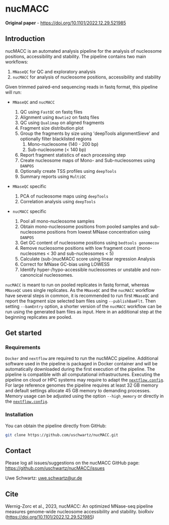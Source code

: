# nucMACC

**Original paper** - https://doi.org/10.1101/2022.12.29.521985

## Introduction
nucMACC is an automated analysis pipeline for the analysis of nucleosome positions, accessibility and stability. The pipeline contains two main workflows:

1. `MNaseQC` for QC and  exploratory analysis
2. `nucMACC` for analysis of nucleosome positions, accessibility and stability

Given trimmed paired-end sequencing reads in fastq format, this pipeline will run:

* `MNaseQC` and `nucMACC`
    1. QC using `FastQC` on fastq files
    2. Alignment using `Bowtie2` on fastq files
    3. QC using `Qualimap` on aligned fragments
    4. Fragment size distribution plot
    5. Group the fragments by size using 'deepTools alignmentSieve' and optionally filter blacklisted regions
        1. Mono-nucleosome (140 - 200 bp)
        2. Sub-nucleosome (< 140 bp)
    6. Report fragment statistics of each processing step
    7. Create nucleosome maps of Mono- and Sub-nucleosomes using `DANPOS`
    8. Optionally create TSS profiles using `deepTools`
    9. Summary reports using `MultiQC`


* `MNaseQC` specific
    1. PCA of nucleosome maps using `deepTools`
    2. Correlation analysis using `deepTools`

* `nucMACC` specific
    1. Pool all mono-nucleosome samples
    2. Obtain mono-nucleosome positions from pooled samples and sub-nucleosome positions from lowest MNase concentration using `DANPOS`
    3. Get GC content of nucleosome positions using `bedtools genomecov`
    4. Remove nucleosome positions with low fragment count (mono-nucleosmes < 30 and sub-nucleosomes < 5)
    5. Calculate (sub-)nucMACC score using linear regression Analysis
    6. Correct for MNase GC-bias using LOWESS
    7. Identify hyper-/hypo-accessible nucleosomes or unstable and non-canoncical nucleosomes.

`nucMACC` is meant to run on pooled replicates in fastq format, whereas `MNaseQC` uses single replicates. As the `MNaseQC` and the `nucMACC` workflow have several steps in common, it is recommended to run first `MNaseQC` and report the fragment size selected bam files using `--publishBamFlt`. Then setting `--bamEntry` option, a shorter version of the `nucMACC` workflow can be run using the generated bam files as input. Here in an additional step at the beginning replicates are pooled.

## Get started

### Requirements

`Docker` and `nextflow` are required to run the nucMACC pipeline. Additional software used in the pipeline is packaged in Docker container and will be automatically downloaded during the first execution of the pipeline.
The pipeline is compatible with all computational infrastructures. Executing the pipeline on cloud or HPC systems may require to adapt the [`nextflow.config`](https://www.nextflow.io/docs/latest/basic.html).
For large reference genomes the pipeline requires at least 32 GB memory and default settings allocate 45 GB memory to demanding processes. Memory usage can be adjusted using the option `--high_memory` or directly in the [`nextflow.config`](https://www.nextflow.io/docs/latest/basic.html).

### Installation
You can obtain the pipeline directly from GitHub:
```bash
git clone https://github.com/uschwartz/nucMACC.git
```


## Contact

Please log all issues/suggestions on the nucMACC GitHub page: https://github.com/uschwartz/nucMACC/issues

Uwe Schwartz: uwe.schwartz@ur.de

## Cite

Wernig-Zorc et al., 2023, nucMACC: An optimized MNase-seq pipeline measures genome-wide nucleosome accessibility and stability. bioRxiv (https://doi.org/10.1101/2022.12.29.521985)

